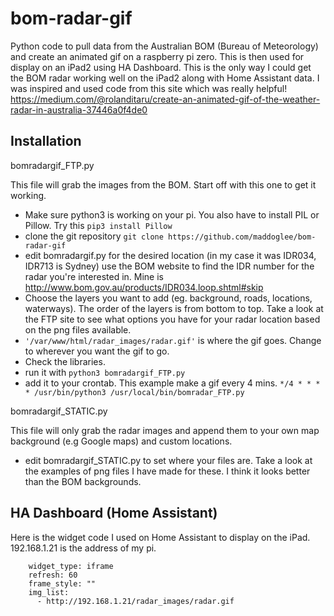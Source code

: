 # bom-radar-gif
Python code to pull data from the Australian BOM (Bureau of Meteorology) and create an animated gif on a raspberry pi zero. This is then used for display on an iPad2 using HA Dashboard. This is the only way I could get the BOM radar working well on the iPad2 along with Home Assistant data.
I was inspired and used code from this site which was really helpful! https://medium.com/@rolanditaru/create-an-animated-gif-of-the-weather-radar-in-australia-37446a0f4de0

## **Installation**

bomradargif_FTP.py

This file will grab the images from the BOM. Start off with this one to get it working. 
- Make sure python3 is working on your pi. You also have to install PIL or Pillow. Try this ```pip3 install Pillow```
- clone the git repository ```git clone https://github.com/maddoglee/bom-radar-gif```
- edit bomradargif.py for the desired location (in my case it was IDR034, IDR713 is Sydney)
use the BOM website to find the IDR number for the radar you're interested in. Mine is http://www.bom.gov.au/products/IDR034.loop.shtml#skip
- Choose the layers you want to add (eg. background, roads, locations, waterways). The order of the layers is from bottom to top. Take a look at the FTP site to see what options you have for your radar location based on the png files available.
- ```'/var/www/html/radar_images/radar.gif'``` is where the gif goes. Change to wherever you want the gif to go.
- Check the libraries.
- run it with ```python3 bomradargif_FTP.py```
- add it to your crontab. This example make a gif every 4 mins. ```*/4 * * * * /usr/bin/python3 /usr/local/bin/bomradar_FTP.py```

bomradargif_STATIC.py

This file will only grab the radar images and append them to your own map background (e.g Google maps) and custom locations.

- edit bomradargif_STATIC.py to set where your files are. Take a look at the examples of png files I have made for these. I think it looks better than the BOM backgrounds.

## HA Dashboard (Home Assistant)
Here is the widget code I used on Home Assistant to display on the iPad. 
192.168.1.21 is the address of my pi.

```weather_frame:
    widget_type: iframe
    refresh: 60
    frame_style: ""
    img_list:
      - http://192.168.1.21/radar_images/radar.gif
```
